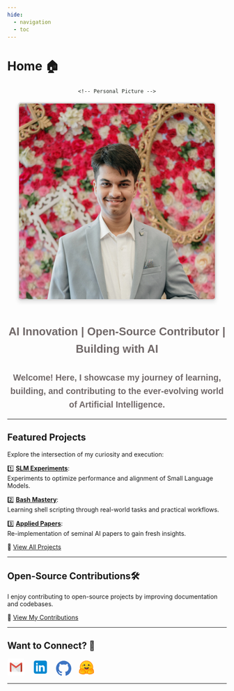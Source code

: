```yaml
---
hide:
  - navigation
  - toc
---
```


# **Home** 🏠

<div style="
    text-align: center; 
    font-family: Arial, sans-serif; 
    color: rgba(5, 12, 4, 0.88); 
    line-height: 1.6;
">

    <!-- Personal Picture -->
<img
    fetchpriority="high" 
    src="assets/Personal_Pic.webp" 
    alt="Personal Pic" 
    width="450" 
    height="450" 
    style="border-radius: 8px; border: 3px solid #ddd; box-shadow: 0 4px 8px rgba(0, 0, 0, 0.1); margin-bottom: 15px;">

<!-- Section Title -->
<h1 style="
    text-align: center; 
    font-size: 1.8em; 
    font-weight: bold; 
    margin-top: 30px;
    color:  #716969; 
">
    AI Innovation | Open-Source Contributor | Building with AI 



<!-- Introduction -->
<h2 style="
    text-align: center; 
    font-size: 1.4em; 
    font-weight: bold; 
    margin-top: 30px;
    color: #716969;
">
        Welcome! Here, I showcase my journey of learning, building, and contributing to the ever-evolving world of 
        <strong style>Artificial Intelligence</strong>.
</h2>
</div>

---

## **Featured Projects** 
Explore the intersection of my curiosity and execution:  

1️⃣ **[SLM Experiments](https://github.com/ParagEkbote/slm-experiments)**:  
Experiments to optimize performance and alignment of Small Language Models.  

2️⃣ **[Bash Mastery](https://github.com/ParagEkbote/bash-mastery)**:  
Learning shell scripting through real-world tasks and practical workflows.  

3️⃣ **[Applied Papers](https://github.com/ParagEkbote/applied-papers)**:  
Re-implementation of seminal AI papers to gain fresh insights.  

🎯 [View All Projects](https://paragekbote.github.io/Projects/)

---

## **Open-Source Contributions**🛠️ 
I enjoy contributing to open-source projects by improving documentation and codebases.

📂 [View My Contributions](https://paragekbote.github.io/Open-Source%20Contributions/)
 
---

## **Want to Connect?** 🤝  

[<svg xmlns="http://www.w3.org/2000/svg" aria-label="Gmail" role="img"  viewBox="0 0 512 512" fill="#000000" width="40" height="40"><rect width="512" height="512" rx="15%" fill="#ffffff"></rect><path fill="#f2f2f2" d="M120 392V151.075h272V392"></path><path fill-opacity=".05" d="M256 285L120 392l-4-212"></path><path fill="#d54c3f" d="M120 392H97c-12 0-22-10-22-23V143h45z"></path><path fill-opacity=".08" d="M317 392h77V159H82"></path><path fill="#f2f2f2" d="M97 121h318L256 234"></path><path fill="#b63524" d="M392 392h23c12 0 22-10 22-23V143h-45z"></path><path fill="none" stroke="#de5145" stroke-linecap="round" stroke-width="44" d="M97 143l159 115 159-115"></path></svg>](mailto:paragekbote23@gmail.com)&nbsp;&nbsp;&nbsp;
[<svg xmlns="http://www.w3.org/2000/svg" x="0px" y="0px" width="40" height="40" viewBox="0 0 48 48"><path fill="#0288D1" d="M42,37c0,2.762-2.238,5-5,5H11c-2.761,0-5-2.238-5-5V11c0-2.762,2.239-5,5-5h26c2.762,0,5,2.238,5,5V37z"></path><path fill="#FFF" d="M12 19H17V36H12zM14.485 17h-.028C12.965 17 12 15.888 12 14.499 12 13.08 12.995 12 14.514 12c1.521 0 2.458 1.08 2.486 2.499C17 15.887 16.035 17 14.485 17zM36 36h-5v-9.099c0-2.198-1.225-3.698-3.192-3.698-1.501 0-2.313 1.012-2.707 1.99C24.957 25.543 25 26.511 25 27v9h-5V19h5v2.616C25.721 20.5 26.85 19 29.738 19c3.578 0 6.261 2.25 6.261 7.274L36 36 36 36z"></path></svg>](https://www.linkedin.com/in/parag-ekbote/)&nbsp;&nbsp;&nbsp;
[<svg viewBox="0 -0.5 48 48" x="0px" y="0px" width="35" height="35" version="1.1" xmlns="http://www.w3.org/2000/svg" xmlns:xlink="http://www.w3.org/1999/xlink" fill="#000000"><g id="SVGRepo_bgCarrier" stroke-width="0"></g><g id="SVGRepo_tracerCarrier" stroke-linecap="round" stroke-linejoin="round"></g><g id="SVGRepo_iconCarrier"> <title>Github-color</title> <desc>Created with Sketch.</desc> <defs> </defs> <g id="Icons" stroke="none" stroke-width="1" fill="none" fill-rule="evenodd"> <g id="Color-" transform="translate(-700.000000, -560.000000)" fill="#3E75C3"> <path d="M723.9985,560 C710.746,560 700,570.787092 700,584.096644 C700,594.740671 706.876,603.77183 716.4145,606.958412 C717.6145,607.179786 718.0525,606.435849 718.0525,605.797328 C718.0525,605.225068 718.0315,603.710086 718.0195,601.699648 C711.343,603.155898 709.9345,598.469394 709.9345,598.469394 C708.844,595.686405 707.2705,594.94548 707.2705,594.94548 C705.091,593.450075 707.4355,593.480194 707.4355,593.480194 C709.843,593.650366 711.1105,595.963499 711.1105,595.963499 C713.2525,599.645538 716.728,598.58234 718.096,597.964902 C718.3135,596.407754 718.9345,595.346062 719.62,594.743683 C714.2905,594.135281 708.688,592.069123 708.688,582.836167 C708.688,580.205279 709.6225,578.054788 711.1585,576.369634 C710.911,575.759726 710.0875,573.311058 711.3925,569.993458 C711.3925,569.993458 713.4085,569.345902 717.9925,572.46321 C719.908,571.928599 721.96,571.662047 724.0015,571.651505 C726.04,571.662047 728.0935,571.928599 730.0105,572.46321 C734.5915,569.345902 736.603,569.993458 736.603,569.993458 C737.9125,573.311058 737.089,575.759726 736.8415,576.369634 C738.3805,578.054788 739.309,580.205279 739.309,582.836167 C739.309,592.091712 733.6975,594.129257 728.3515,594.725612 C729.2125,595.469549 729.9805,596.939353 729.9805,599.18773 C729.9805,602.408949 729.9505,605.006706 729.9505,605.797328 C729.9505,606.441873 730.3825,607.191834 731.6005,606.9554 C741.13,603.762794 748,594.737659 748,584.096644 C748,570.787092 737.254,560 723.9985,560" id="Github"> </path> </g> </g> </g></svg>](https://github.com/ParagEkbote/)&nbsp;&nbsp;&nbsp;
[<svg viewBox="0 -0.5 48 48" xmlns="http://www.w3.org/2000/svg" x="0px" y="0px" width="40" height="40" viewBox="0 0 48 48">
<path fill="#fff" d="M45.898,36.731c0.354,1.015,0.269,2.096-0.203,3.037c-0.34,0.686-0.826,1.217-1.42,1.692	c-0.717,0.564-1.609,1.043-2.684,1.504c-1.283,0.545-2.849,1.058-3.567,1.246c-1.835,0.475-3.599,0.776-5.388,0.79	c-2.557,0.023-4.76-0.578-6.326-2.115c-0.811,0.099-1.632,0.155-2.458,0.155c-0.783,0-1.557-0.047-2.326-0.141	c-1.571,1.528-3.765,2.125-6.312,2.101c-1.788-0.014-3.552-0.315-5.392-0.79c-0.712-0.188-2.279-0.7-3.562-1.246	c-1.076-0.461-1.967-0.94-2.68-1.504c-0.599-0.475-1.085-1.006-1.425-1.692c-0.467-0.94-0.557-2.021-0.198-3.037	c-0.33-0.776-0.415-1.664-0.156-2.646c0.118-0.446,0.311-0.86,0.557-1.227c-0.052-0.193-0.094-0.39-0.123-0.606	c-0.179-1.288,0.269-2.463,1.113-3.375c0.415-0.456,0.863-0.771,1.33-0.973c-0.344-1.457-0.524-2.957-0.524-4.489	c0-10.839,8.817-19.625,19.696-19.625c3.736,0,7.232,1.034,10.214,2.839c0.538,0.329,1.066,0.682,1.571,1.058	c0.25,0.188,0.5,0.381,0.741,0.583c0.245,0.197,0.486,0.404,0.717,0.616c0.698,0.635,1.354,1.316,1.953,2.045	c0.203,0.24,0.396,0.489,0.585,0.743c0.382,0.503,0.736,1.025,1.061,1.565c0.495,0.809,0.929,1.655,1.307,2.534	c0.25,0.588,0.467,1.189,0.66,1.805c0.288,0.921,0.51,1.871,0.661,2.849c0.047,0.324,0.09,0.653,0.123,0.982	c0.066,0.658,0.104,1.326,0.104,2.007c0,1.514-0.179,2.999-0.514,4.433c0.519,0.202,1.01,0.531,1.467,1.029	c0.844,0.912,1.293,2.092,1.113,3.38c-0.028,0.212-0.071,0.409-0.123,0.602c0.245,0.367,0.439,0.78,0.557,1.227	C46.309,35.067,46.224,35.955,45.898,36.731z"></path><linearGradient id="G0Jpwzc9gkuJdD7CvJwJVa_sop9ROXku5bb_gr1" x1="5.66" x2="42.193" y1="23.549" y2="23.549" gradientUnits="userSpaceOnUse"><stop offset="0" stop-color="#ff8100"></stop><stop offset="1" stop-color="#ff8100"></stop></linearGradient><path fill="url(#G0Jpwzc9gkuJdD7CvJwJVa_sop9ROXku5bb_gr1)" d="M40.307,23.548c0-8.992-7.334-16.281-16.381-16.281S7.546,14.557,7.546,23.548	s7.334,16.281,16.381,16.281S40.307,32.54,40.307,23.548z M5.66,23.548c0-10.027,8.178-18.155,18.266-18.155	s18.266,8.128,18.266,18.155s-8.178,18.155-18.266,18.155S5.66,33.575,5.66,23.548z"></path><linearGradient id="G0Jpwzc9gkuJdD7CvJwJVb_sop9ROXku5bb_gr2" x1="13.866" x2="35.058" y1="8.398" y2="40.313" gradientUnits="userSpaceOnUse"><stop offset="0" stop-color="#ffd21e"></stop><stop offset=".364" stop-color="#feca17"></stop><stop offset=".941" stop-color="#fbb302"></stop><stop offset="1" stop-color="#fbb000"></stop></linearGradient><path fill="url(#G0Jpwzc9gkuJdD7CvJwJVb_sop9ROXku5bb_gr2)" d="M23.926,39.921	c9.104,0,16.484-7.33,16.484-16.373S33.03,7.176,23.926,7.176S7.442,14.506,7.442,23.548S14.823,39.921,23.926,39.921z"></path><linearGradient id="G0Jpwzc9gkuJdD7CvJwJVc_sop9ROXku5bb_gr3" x1="4.956" x2="20.549" y1="34.897" y2="34.897" gradientUnits="userSpaceOnUse"><stop offset="0" stop-color="#ffd21e"></stop><stop offset=".364" stop-color="#feca17"></stop><stop offset=".941" stop-color="#fbb302"></stop><stop offset="1" stop-color="#fbb000"></stop></linearGradient><path fill="url(#G0Jpwzc9gkuJdD7CvJwJVc_sop9ROXku5bb_gr3)" d="M19.667,39.803	c1.3-1.876,1.208-3.284-0.576-5.038c-1.784-1.754-2.822-4.32-2.822-4.32s-0.388-1.49-1.271-1.353	c-0.883,0.137-1.532,2.364,0.318,3.727c1.85,1.362-0.369,2.288-1.08,1.008c-0.712-1.279-2.656-4.568-3.664-5.197	c-1.008-0.629-1.717-0.277-1.48,1.02c0.238,1.297,4.452,4.439,4.042,5.119c-0.41,0.68-1.855-0.799-1.855-0.799	s-4.522-4.049-5.506-2.994c-0.985,1.055,0.747,1.939,3.214,3.409c2.468,1.469,2.659,1.858,2.309,2.414	c-0.351,0.556-5.797-3.963-6.309-2.047c-0.511,1.916,5.559,2.472,5.184,3.794c-0.375,1.323-4.276-2.503-5.074-1.012	c-0.798,1.491,5.505,3.243,5.556,3.256C12.69,41.308,17.861,42.409,19.667,39.803z"></path><linearGradient id="G0Jpwzc9gkuJdD7CvJwJVd_sop9ROXku5bb_gr4" x1="3.166" x2="22.381" y1="34.962" y2="34.962" gradientUnits="userSpaceOnUse"><stop offset="0" stop-color="#ff8100"></stop><stop offset="1" stop-color="#ff8100"></stop></linearGradient><path fill="url(#G0Jpwzc9gkuJdD7CvJwJVd_sop9ROXku5bb_gr4)" d="M9.759,26.511	c-0.759,0-1.438,0.31-1.911,0.872c-0.293,0.348-0.598,0.909-0.623,1.749C6.906,29.041,6.6,28.99,6.314,28.99	c-0.727,0-1.383,0.277-1.847,0.78c-0.596,0.645-0.861,1.438-0.746,2.232c0.055,0.378,0.182,0.717,0.372,1.03	c-0.4,0.322-0.695,0.77-0.838,1.309c-0.112,0.423-0.226,1.303,0.371,2.209c-0.038,0.059-0.074,0.121-0.107,0.184	c-0.359,0.677-0.382,1.443-0.065,2.156c0.481,1.08,1.675,1.932,3.994,2.845c1.443,0.568,2.763,0.932,2.774,0.935	c1.907,0.492,3.632,0.741,5.125,0.741c2.745,0,4.71-0.835,5.841-2.483c1.82-2.653,1.56-5.08-0.795-7.419	c-1.303-1.294-2.17-3.203-2.35-3.622c-0.364-1.24-1.326-2.619-2.925-2.619h0c-0.135,0-0.271,0.011-0.405,0.032	c-0.701,0.109-1.313,0.51-1.75,1.113c-0.472-0.583-0.931-1.047-1.346-1.309C10.991,26.711,10.366,26.511,9.759,26.511z M9.759,28.375c0.239,0,0.531,0.101,0.853,0.304c1,0.63,2.93,3.927,3.636,5.209c0.237,0.43,0.641,0.611,1.006,0.611	c0.723,0,1.287-0.714,0.066-1.622c-1.836-1.366-1.192-3.598-0.316-3.735c0.038-0.006,0.076-0.009,0.113-0.009	c0.797,0,1.149,1.365,1.149,1.365s1.03,2.572,2.801,4.33c1.77,1.758,1.862,3.17,0.572,5.05c-0.88,1.282-2.565,1.45-4.291,1.45	c-1.791,0-3.629-0.314-4.658-0.579c-0.051-0.013-6.303-1.652-5.511-3.147c0.133-0.251,0.353-0.352,0.629-0.352	c1.116,0,3.146,1.65,4.018,1.65c0.195,0,0.34-0.15,0.397-0.351c0.388-1.389-5.661-1.815-5.153-3.735	c0.09-0.34,0.332-0.478,0.674-0.477c1.475,0,4.783,2.577,5.476,2.577c0.053,0,0.091-0.015,0.112-0.048	c0.347-0.557,0.187-1.011-2.261-2.484c-2.449-1.473-4.198-2.295-3.22-3.352c0.113-0.122,0.272-0.176,0.466-0.176	c1.487,0,4.999,3.177,4.999,3.177s0.948,0.98,1.522,0.98c0.132,0,0.244-0.052,0.32-0.179c0.406-0.681-3.776-3.831-4.012-5.13	C8.984,28.821,9.255,28.375,9.759,28.375z"></path><linearGradient id="G0Jpwzc9gkuJdD7CvJwJVe_sop9ROXku5bb_gr5" x1="27.223" x2="42.816" y1="34.897" y2="34.897" gradientUnits="userSpaceOnUse"><stop offset="0" stop-color="#ffd21e"></stop><stop offset=".364" stop-color="#feca17"></stop><stop offset=".941" stop-color="#fbb302"></stop><stop offset="1" stop-color="#fbb000"></stop></linearGradient><path fill="url(#G0Jpwzc9gkuJdD7CvJwJVe_sop9ROXku5bb_gr5)" d="M28.105,39.803	c-1.3-1.876-1.208-3.284,0.576-5.038c1.784-1.754,2.822-4.32,2.822-4.32s0.388-1.49,1.271-1.353	c0.883,0.137,1.532,2.364-0.318,3.727c-1.85,1.362,0.368,2.288,1.08,1.008c0.712-1.279,2.656-4.568,3.664-5.197	c1.008-0.629,1.717-0.277,1.48,1.02c-0.238,1.297-4.452,4.439-4.042,5.119c0.41,0.68,1.855-0.799,1.855-0.799	S41.016,29.92,42,30.975c0.984,1.055-0.747,1.939-3.214,3.409c-2.468,1.469-2.659,1.858-2.309,2.414	c0.351,0.556,5.797-3.963,6.309-2.047c0.511,1.916-5.559,2.472-5.184,3.794c0.375,1.323,4.276-2.503,5.074-1.012	c0.798,1.491-5.505,3.243-5.556,3.256C35.083,41.308,29.912,42.409,28.105,39.803z"></path><linearGradient id="G0Jpwzc9gkuJdD7CvJwJVf_sop9ROXku5bb_gr6" x1="25.391" x2="44.607" y1="34.962" y2="34.962" gradientUnits="userSpaceOnUse"><stop offset="0" stop-color="#ff8100"></stop><stop offset="1" stop-color="#ff8100"></stop></linearGradient><path fill="url(#G0Jpwzc9gkuJdD7CvJwJVf_sop9ROXku5bb_gr6)" d="M38.014,26.511	c0.759,0,1.437,0.31,1.911,0.872c0.293,0.348,0.598,0.909,0.623,1.749c0.318-0.091,0.624-0.142,0.91-0.142	c0.727,0,1.383,0.277,1.847,0.78c0.596,0.645,0.861,1.438,0.746,2.232c-0.055,0.378-0.182,0.717-0.372,1.03	c0.4,0.322,0.695,0.77,0.838,1.309c0.112,0.423,0.226,1.303-0.371,2.209c0.038,0.059,0.074,0.121,0.107,0.184	c0.359,0.677,0.382,1.443,0.065,2.156c-0.481,1.08-1.675,1.932-3.994,2.845c-1.443,0.568-2.763,0.932-2.774,0.935	c-1.907,0.492-3.632,0.741-5.126,0.741c-2.745,0-4.71-0.835-5.841-2.483c-1.82-2.653-1.56-5.08,0.795-7.419	c1.303-1.294,2.17-3.203,2.35-3.622c0.364-1.24,1.326-2.619,2.925-2.619h0c0.135,0,0.271,0.011,0.405,0.032	c0.7,0.109,1.313,0.51,1.75,1.113c0.472-0.583,0.931-1.047,1.346-1.309C36.781,26.711,37.406,26.511,38.014,26.511z M38.014,28.375	c-0.239,0-0.531,0.101-0.853,0.304c-1,0.63-2.93,3.927-3.636,5.209c-0.237,0.43-0.641,0.611-1.006,0.611	c-0.723,0-1.287-0.714-0.066-1.622c1.837-1.366,1.192-3.598,0.316-3.735c-0.038-0.006-0.076-0.009-0.113-0.009	c-0.797,0-1.149,1.365-1.149,1.365s-1.031,2.572-2.801,4.33c-1.77,1.758-1.862,3.17-0.572,5.05c0.88,1.282,2.565,1.45,4.291,1.45	c1.791,0,3.629-0.314,4.658-0.579c0.051-0.013,6.303-1.652,5.511-3.147c-0.133-0.251-0.353-0.352-0.629-0.352	c-1.116,0-3.146,1.65-4.018,1.65c-0.195,0-0.34-0.15-0.397-0.351c-0.388-1.389,5.661-1.815,5.153-3.735	c-0.09-0.34-0.332-0.478-0.674-0.477c-1.475,0-4.783,2.577-5.476,2.577c-0.053,0-0.091-0.015-0.112-0.048	c-0.347-0.557-0.187-1.011,2.261-2.484c2.449-1.473,4.198-2.295,3.22-3.352c-0.112-0.122-0.272-0.176-0.466-0.176	c-1.487,0-4.999,3.177-4.999,3.177s-0.948,0.98-1.521,0.98c-0.132,0-0.244-0.052-0.32-0.179c-0.406-0.681,3.776-3.831,4.012-5.13	C38.789,28.821,38.517,28.375,38.014,28.375z"></path><linearGradient id="G0Jpwzc9gkuJdD7CvJwJVg_sop9ROXku5bb_gr7" x1="17.867" x2="30.099" y1="26.353" y2="26.353" gradientUnits="userSpaceOnUse"><stop offset="0" stop-color="#41474a"></stop><stop offset="1" stop-color="#323538"></stop></linearGradient><path fill="url(#G0Jpwzc9gkuJdD7CvJwJVg_sop9ROXku5bb_gr7)" d="M30.099,24.186	c0-2.109-2.735,1.105-6.116,1.119c-3.381-0.014-6.116-3.228-6.116-1.119c0,1.398,0.669,3.672,2.465,5.051	c0.357-1.23,2.322-2.215,2.603-2.074c0.4,0.201,0.377,0.76,1.048,1.252c0.671-0.492,0.648-1.05,1.048-1.252	c0.281-0.141,2.245,0.844,2.602,2.074C29.43,27.857,30.099,25.584,30.099,24.186L30.099,24.186z"></path><linearGradient id="G0Jpwzc9gkuJdD7CvJwJVh_sop9ROXku5bb_gr8" x1="20.333" x2="27.634" y1="28.782" y2="28.782" gradientUnits="userSpaceOnUse"><stop offset="0" stop-color="#f52537"></stop><stop offset="1" stop-color="#c8202c"></stop></linearGradient><path fill="url(#G0Jpwzc9gkuJdD7CvJwJVh_sop9ROXku5bb_gr8)" d="M25.031,27.163	c-0.4,0.201-0.377,0.76-1.048,1.252c-0.67-0.492-0.648-1.05-1.048-1.252c-0.281-0.141-2.245,0.844-2.602,2.074	c0.908,0.697,2.105,1.166,3.649,1.178c0,0,0.001,0,0.001,0c0,0,0.001,0,0.001,0c1.544-0.011,2.741-0.48,3.649-1.178	C27.277,28.007,25.312,27.021,25.031,27.163L25.031,27.163z"></path><linearGradient id="G0Jpwzc9gkuJdD7CvJwJVi_sop9ROXku5bb_gr9" x1="33.371" x2="36.401" y1="19.739" y2="19.739" gradientUnits="userSpaceOnUse"><stop offset="0" stop-color="#ff8100"></stop><stop offset="1" stop-color="#ff8100"></stop></linearGradient><path fill="url(#G0Jpwzc9gkuJdD7CvJwJVi_sop9ROXku5bb_gr9)" d="M34.886,21.254	c0.837,0,1.515-0.678,1.515-1.515c0-0.837-0.678-1.515-1.515-1.515c-0.837,0-1.515,0.678-1.515,1.515	C33.371,20.576,34.05,21.254,34.886,21.254z"></path><linearGradient id="G0Jpwzc9gkuJdD7CvJwJVj_sop9ROXku5bb_gr10" x1="11.541" x2="14.571" y1="19.739" y2="19.739" gradientUnits="userSpaceOnUse"><stop offset="0" stop-color="#ff8100"></stop><stop offset="1" stop-color="#ff8100"></stop></linearGradient><path fill="url(#G0Jpwzc9gkuJdD7CvJwJVj_sop9ROXku5bb_gr10)" d="M13.056,21.254	c0.837,0,1.515-0.678,1.515-1.515c0-0.837-0.678-1.515-1.515-1.515c-0.837,0-1.515,0.678-1.515,1.515	C11.541,20.576,12.219,21.254,13.056,21.254z"></path><linearGradient id="G0Jpwzc9gkuJdD7CvJwJVk_sop9ROXku5bb_gr11" x1="27.53" x2="32.24" y1="18.015" y2="18.015" gradientUnits="userSpaceOnUse"><stop offset="0" stop-color="#41474a"></stop><stop offset="1" stop-color="#323538"></stop></linearGradient><path fill="url(#G0Jpwzc9gkuJdD7CvJwJVk_sop9ROXku5bb_gr11)" d="M29.545,19.08	c0.6,0.211,0.839,1.442,1.445,1.12c1.148-0.609,1.584-2.031,0.974-3.176c-0.611-1.145-2.036-1.58-3.185-0.971	c-1.148,0.609-1.584,2.031-0.974,3.176C28.094,19.77,29.009,18.891,29.545,19.08z"></path><linearGradient id="G0Jpwzc9gkuJdD7CvJwJVl_sop9ROXku5bb_gr12" x1="15.757" x2="20.467" y1="18.015" y2="18.015" gradientUnits="userSpaceOnUse"><stop offset="0" stop-color="#41474a"></stop><stop offset="1" stop-color="#323538"></stop></linearGradient><path fill="url(#G0Jpwzc9gkuJdD7CvJwJVl_sop9ROXku5bb_gr12)" d="M18.451,19.08	c-0.6,0.211-0.839,1.442-1.445,1.12c-1.148-0.609-1.584-2.031-0.974-3.176c0.611-1.145,2.036-1.58,3.185-0.971	c1.148,0.609,1.584,2.031,0.974,3.176C19.903,19.77,18.988,18.891,18.451,19.08z"></path></svg>](https://huggingface.co/AINovice2005)

---
